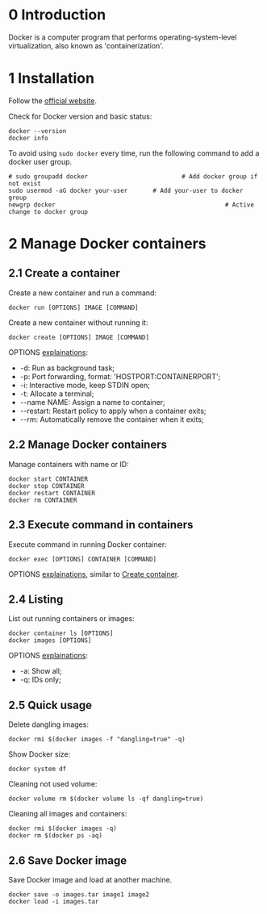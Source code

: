 # 0 Introduction
Docker is a computer program that performs operating-system-level virtualization, also known as 'containerization'.

# 1 Installation
Follow the [official website](https://docs.docker.com/engine/install/).

Check for Docker version and basic status: 

``` shell
docker --version
docker info
```

To avoid using `sudo docker` every time, run the following command to add a docker user group.

``` shell
# sudo groupadd docker							# Add docker group if not exist
sudo usermod -aG docker your-user		# Add your-user to docker group
newgrp docker												# Active change to docker group
```

# 2 Manage Docker containers

## 2.1 Create a container
Create a new container and run a command:

``` shell
docker run [OPTIONS] IMAGE [COMMAND]
```

Create a new container without running it:

``` shell
docker create [OPTIONS] IMAGE [COMMAND]
```

OPTIONS [explainations](https://docs.docker.com/engine/reference/commandline/run/): 
* -d: Run as background task;
* -p: Port forwarding, format: 'HOSTPORT:CONTAINERPORT';
* -i: Interactive mode, keep STDIN open;
* -t: Allocate a terminal;
* --name NAME: Assign a name to container;
* --restart: Restart policy to apply when a container exits;
* --rm: Automatically remove the container when it exits;

## 2.2 Manage Docker containers
Manage containers with name or ID:

``` shell
docker start CONTAINER
docker stop CONTAINER
docker restart CONTAINER
docker rm CONTAINER
```

## 2.3 Execute command in containers

Execute command in running Docker container:

``` shell
docker exec [OPTIONS] CONTAINER [COMMAND]
```

OPTIONS [explainations](https://docs.docker.com/engine/reference/commandline/exec/), similar to [Create container](#2.1).
## 2.4 Listing
List out running containers or images:

``` shell
docker container ls [OPTIONS]
docker images [OPTIONS]
```

OPTIONS [explainations](https://docs.docker.com/engine/reference/commandline/container_ls/): 
* -a: Show all;
* -q: IDs only;

## 2.5 Quick usage
Delete dangling images:

``` shell
docker rmi $(docker images -f "dangling=true" -q)
```

Show Docker size:

``` shell
docker system df
```

Cleaning not used volume:

``` shell
docker volume rm $(docker volume ls -qf dangling=true)
```

Cleaning all images and containers: 

``` shell
docker rmi $(docker images -q)
docker rm $(docker ps -aq)
```



## 2.6 Save Docker image

Save Docker image and load at another machine.

``` shell
docker save -o images.tar image1 image2
docker load -i images.tar
```

